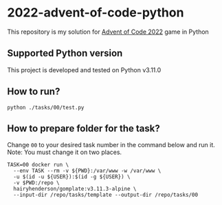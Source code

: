 # 2022-advent-of-code-python
This repository is my solution for [Advent of Code 2022](https://adventofcode.com/2022) game in Python

## Supported Python version
This project is developed and tested on Python v3.11.0

## How to run?
`python ./tasks/00/test.py`

## How to prepare folder for the task?
Change `00` to your desired task number in the command below and run it.
Note: You must change it on two places.

```
TASK=00 docker run \
  --env TASK --rm -v ${PWD}:/var/www -w /var/www \
  -u $(id -u ${USER}):$(id -g ${USER}) \
  -v $PWD:/repo \
  hairyhenderson/gomplate:v3.11.3-alpine \
  --input-dir /repo/tasks/template --output-dir /repo/tasks/00
```